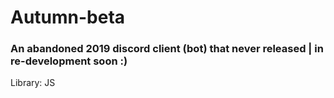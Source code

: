 # Autumn-beta
### An abandoned 2019 discord client (bot) that never released | in re-development soon :)
Library: JS
